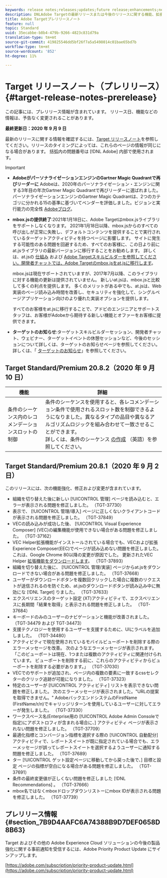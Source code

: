 ```yaml
---
keywords: release notes;releases;updates;future release;enhancements;new features;fixes;updates
description: DNLAdobe Targetの最新リリースまたは今後のリリースに関する機能、拡張機能、および修正に関する情報を提供するリリースノートです。
title: Adobe Targetプレリリースノート
feature: null
topic: Standard
uuid: 35ecabbe-b8b4-479b-9266-4823c831d79a
translation-type: tm+mt
source-git-commit: 419825546dd5bf26f7a5a5498014c01bae65bd7b
workflow-type: tm+mt
source-wordcount: '852'
ht-degree: 11%

---
```



# Target リリースノート（プレリリース）{#target-release-notes-prerelease}

この記事には、プレリリース情報が含まれています。 リリース日、機能などの情報は、予告なく変更されることがあります。

**最終更新日：2020 年 9 月 9 日**

最新のリリースに関する情報を確認するには、[Target リリースノート](release-notes.md)を参照してください。リリースのタイミングによっては、これらのページの情報が同じになる場合があります。 括弧内の問題番号は [!DNL Adobe] 内部で使用されます。

>[!IMPORTANT]
>
>* **AdobeがパーソナライゼーションエンジンのGartner Magic Quadrantで再びリーダーに** Adobeは、2020年のパーソナライゼーション・エンジンに関する3年目の年次Gartner Magic Quadrantで再びリーダーに選ばれました。 パーソナライゼーションエンジンのGartner Magic Quadrantは、2つのカテゴリに分かれる15の基準に基づいてベンダーを評価しました。ビジョンと実行能力の完全性 [Adobeブログ](https://theblog.adobe.com/adobe-again-named-leader-in-gartner-magic-quadrant-for-personalization-engines/)。
   >
   >
* **mbox.jsの提供終了**:2021年1月18日に、Adobe Targetはmbox.jsライブラリをサポートしなくなります。 2021年1月18日以降、mbox.jsからのすべての呼び出しが正常に失敗し、デフォルトコンテンツを提供することで実行されているターゲットアクティビティを持つページに影響します。 サイトに発生する可能性のある問題を回避するため、すべてのお客様に、この日より前にat.jsライブラリの最新バージョンに移行することをお勧めします。 詳しくは、at.jsの [仕組み](/help/c-implementing-target/c-implementing-target-for-client-side-web/c-how-atjs-works/how-atjs-works.md) および [Adobe Targetスキルビルダーを参照してください。開発者チャットでは、Adobe Targetのmbox.jsをat.jsに移行します](https://seminars.adobeconnect.com/ptdo6mfo6qn6/?proto=true)。
   >
   >   
   mbox.jsは現在サポートされていますが、2017年7月以降、このライブラリに対する機能の更新は提供されていません。 新しいat.jsは、mbox.jsと比較して多くの利点を提供します。 多くのメリットがある中でも、at.jsは、Web実装のページ読み込み時間を改善し、セキュリティを強化して、シングルページアプリケーション向けのより優れた実装オプションを提供します。
   >
   >   
   すべてのお客様をat.jsに移行することで、アドビのエンジニアとサポートスタッフは、お客様がAdobeから期待する新しい機能とオファーをお客様に提供できます。
   >
   >
* **ターゲットのお知らせ**:ターゲットスキルビルダーセッション、開発者チャット、ウェビナー、ターゲットイベントの休憩セッションなど、今後のセッションについて詳しくは、ターゲットのお知らせページを参照してください。 詳しくは、「 [ターゲットのお知らせ](/help/r-release-notes/target-announcements.md)」を参照してください。


## Target Standard/Premium 20.8.2（2020 年 9 月 10 日）

| 機能 | 詳細 |
| --- | --- |
| 条件のシーケンス内のレコメンデーションスロットの制御 | 条件のシーケンスを使用すると、各レコメンデーション条件で使用されるスロット数を制御できるようになりました。異なるタイプの品目や異なるアルゴリズムロジックを組み合わせて一致させることができます。<br>詳しくは、条件のシーケンス [の作成](/help/c-recommendations/c-algorithms/create-criteria-sequence.md#sequence) （英語）を参照してください。 |

## Target Standard/Premium 20.8.1（2020 年 9 月 2 日）

このリリースには、次の機能強化、修正および変更が含まれています。

* 組織を切り替えた後に新しい [!UICONTROL 管理] ページを読み込むと、エラーが表示される問題を修正しました。 （TGT-37730）
* 表示で、 [!UICONTROL 管理/導入] ページに正しくないクライアントコードが表示される問題を修正しました。 （TGT-37849）
* VECの読み込みが成功した後、 [!UICONTROL Visual Experience Composer] (VEC)の編集機能が使用できない場合がある問題を修正しました。 （TGT-37162）
* VEC Helper拡張機能がインストールされている場合でも、VECおよび拡張Experience Composer(EEC)でページが読み込めない問題を修正しました。 これは、Google Chrome 80以降の変更が原因でした。 更新されたVEC Helper [拡張機能をダウンロードします](/help/c-experiences/c-visual-experience-composer/r-troubleshoot-composer/issues-related-to-the-visual-experience-composer-vec-and-enhanced-experience-composer-eec.md)。 （TGT-37893）
* 組織を切り替えた後に、 [!UICONTROL 管理/実装] ページからat.jsをダウンロードできない場合がある問題を修正しました。 （TGT-37668）
* ユーザーがダウンロードボタンを複数回クリックした場合に複数のリクエストが送信されるのを防ぐため、at.jsのダウンロードボタンが読み込み中に無効にな [!DNL Target] りました。 （TGT-37633）
* エクスペリエンスのターゲット設定  (XT)アクティビティで、エクスペリエンスに長期間「結果を取得」と表示される問題を修正しました。 （TGT-37684）
* キーボードのみのユーザーのナビゲーションと機能が改善されました。 （TGT-34479 および TGT-34473）
* 支援テクノロジーを使用するユーザーを支援するために、UIにラベルを追加しました。 （TGT-34480）
* アクティビティで現在使用されているモバイルビューポートを削除する際のエラーメッセージを改善。 次のようなエラーメッセージが表示されます。「このビューポートは現在、1つまたは複数のアクティビティに関連付けられています。 ビューポートを削除する前に、これらのアクティビティからビューポートを削除する必要があります。」 （TGT-37030）
* VECでのサポートが追加され、ページ内の複数の要素に一致するcssセレクターのクリック追跡が可能になりました。 （TGT-37323）
* 特定のユーザーが [!UICONTROL アクティビティ] リストを表示できない問題を修正しました。 次のエラーメッセージが表示されました。&quot;URLの提案を取得できません。&quot; AdobeバックエンドシステムのFirstName (FirstName/r/n)でキャリッジリターンを使用しているユーザーに対してエラーが発生しました。 （TGT-37330）
* ワークスペース名(Enterprise用の [!UICONTROL Adobe Admin Consoleで指定)にアポストロフィが含まれる場合に、] アクティビティ ページが表示されない問題を修正しました。 （TGT-37709）
* 最適化指標とコンバージョン指標を選択する際の [!UICONTROL 自動配分] アクティビティで、レポートスイートが既に指定されている場合でも、エラーメッセージが誤ってレポートスイートを選択するようユーザーに通知する問題を修正しました。 （TGT-37689）
* ター [!UICONTROL ゲット設定ページに移動してから戻った後で、] 目標と設定  ページの指標が空白になる場合がある問題を修正しました。 （TGT-37691）
* 条件の最終変更値が正しくない問題を修正しました [!DNL Recommendations] 。 （TGT-37666）
* mbox名ではなくmboxドロップダウンリストーにmbox IDが表示される問題を修正しました。 （TGT-37739）

## プレリリース情報 {#section_7B9D4AAFC6A74388B9D7DEF0658D8B63}

Target およびその他の Adobe Experience Cloud ソリューションの今後の製品強化に関する事前通知を受信するには、Adobe Priority Product Update にサインアップします。

[https://adobe.com/subscription/priority-product-update.html](https://adobe.com/subscription/priority-product-update.html)

